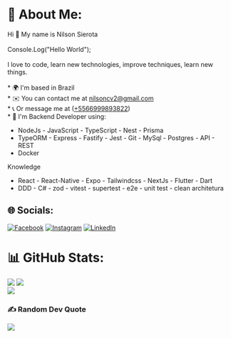# 💫 About Me:
Hi 👋 My name is Nilson Sierota<br><br>Console.Log("Hello World");<br>
<br>I love to code, learn new technologies, improve techniques, learn new things.<br><br>* 
🌍  I'm based in Brazil<br>* 
✉️  You can contact me at [nilsoncv2@gmail.com](mailto:nilsoncv2@gmail.com)<br>* 
📞  Or message me at ([+5566999893822](http://api.whatsapp.com/send?1=pt_BR&phone=5566999893822))<br>* 
🧠  I'm Backend Developer using:
  - NodeJs - JavaScript - TypeScript - Nest - Prisma
  - TypeORM - Express - Fastify - Jest - Git - MySql - Postgres - API - REST
  - Docker
       
  Knowledge
  - React - React-Native - Expo - Tailwindcss - NextJs - Flutter - Dart
  - DDD - C# - zod - vitest - supertest - e2e - unit test - clean architetura

## 🌐 Socials:
[![Facebook](https://img.shields.io/badge/Facebook-%231877F2.svg?logo=Facebook&logoColor=white)](https://facebook.com/nilsonsierota) [![Instagram](https://img.shields.io/badge/Instagram-%23E4405F.svg?logo=Instagram&logoColor=white)](https://instagram.com/nilsonsierota) [![LinkedIn](https://img.shields.io/badge/LinkedIn-%230077B5.svg?logo=linkedin&logoColor=white)](https://linkedin.com/in/nilsonsierotacorreiadeveloper) 

# 📊 GitHub Stats:
![](https://github-readme-stats.vercel.app/api/top-langs/?username=nilsonsierota&theme=dark&hide_border=false&include_all_commits=false&count_private=true&layout=compact)
![](https://github-readme-stats.vercel.app/api?username=nilsonsierota&theme=dark&hide_border=false&include_all_commits=false&count_private=true)<br/>
![](https://github-readme-streak-stats.herokuapp.com/?user=nilsonsierota&theme=dark&hide_border=false)<br/>

### ✍️ Random Dev Quote
![](https://quotes-github-readme.vercel.app/api?type=horizontal&theme=radical)

<!-- Proudly created with GPRM ( https://gprm.itsvg.in ) -->
